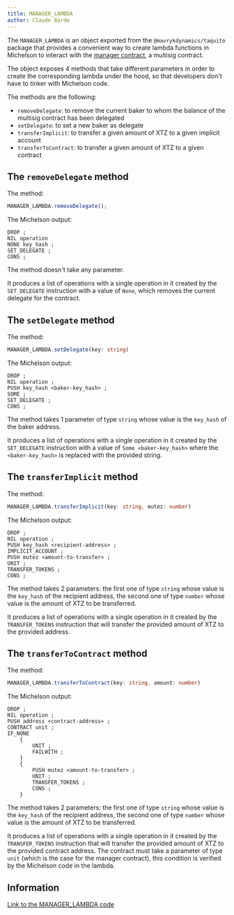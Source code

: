 ```yaml
---
title: MANAGER_LAMBDA
author: Claude Barde
---
```


The `MANAGER_LAMBDA` is an object exported from the `@mavrykdynamics/taquito` package that provides a convenient way to create lambda functions in Michelson to interact with the [manager contract](https://gitlab.com/nomadic-labs/mi-cho-coq/blob/master/src/contracts/manager.tz), a multisig contract.

The object exposes 4 methods that take different parameters in order to create the corresponding lambda under the hood, so that developers don't have to tinker with Michelson code.

The methods are the following:

- `removeDelegate`: to remove the current baker to whom the balance of the multisig contract has been delegated
- `setDelegate`: to set a new baker as delegate
- `transferImplicit`: to transfer a given amount of XTZ to a given implicit account
- `transferToContract`: to transfer a given amount of XTZ to a given contract

## The `removeDelegate` method

The method:

```typescript
MANAGER_LAMBDA.removeDelegate();
```

The Michelson output:

```
DROP ;
NIL operation
NONE key_hash ;
SET_DELEGATE ;
CONS ;
```

The method doesn't take any parameter.

It produces a list of operations with a single operation in it created by the `SET_DELEGATE` instruction with a value of `None`, which removes the current delegate for the contract.

## The `setDelegate` method

The method:

```typescript
MANAGER_LAMBDA.setDelegate(key: string)
```

The Michelson output:

```
DROP ;
NIL operation ;
PUSH key_hash <baker-key_hash> ;
SOME ;
SET_DELEGATE ;
CONS ;
```

The method takes 1 parameter of type `string` whose value is the `key_hash` of the baker address.

It produces a list of operations with a single operation in it created by the `SET_DELEGATE` instruction with a value of `Some <baker-key_hash>` where the `<baker-key_hash>` is replaced with the provided string.

## The `transferImplicit` method

The method:

```typescript
MANAGER_LAMBDA.transferImplicit(key: string, mutez: number)
```

The Michelson output:

```
DROP ;
NIL operation ;
PUSH key_hash <recipient-address> ;
IMPLICIT_ACCOUNT ;
PUSH mutez <amount-to-transfer> ;
UNIT ;
TRANSFER_TOKENS ;
CONS ;
```

The method takes 2 parameters: the first one of type `string` whose value is the `key_hash` of the recipient address, the second one of type `number` whose value is the amount of XTZ to be transferred.

It produces a list of operations with a single operation in it created by the `TRANSFER_TOKENS` instruction that will transfer the provided amount of XTZ to the provided address.

## The `transferToContract` method

The method:

```typescript
MANAGER_LAMBDA.transferToContract(key: string, amount: number)
```

The Michelson output:

```
DROP ;
NIL operation ;
PUSH address <contract-address> ;
CONTRACT unit ;
IF_NONE
    {
        UNIT ;
        FAILWITH ;
    }
    {
        PUSH mutez <amount-to-transfer> ;
        UNIT ;
        TRANSFER_TOKENS ;
        CONS ;
    }
```

The method takes 2 parameters: the first one of type `string` whose value is the `key_hash` of the recipient address, the second one of type `number` whose value is the amount of XTZ to be transferred.

It produces a list of operations with a single operation in it created by the `TRANSFER_TOKENS` instruction that will transfer the provided amount of XTZ to the provided contract address. The contract must take a parameter of type `unit` (which is the case for the manager contract), this condition is verified by the Michelson code in the lambda.

## Information

[Link to the MANAGER_LAMBDA code](https://github.com/ecadlabs/taquito/blob/8933ca696822a727e36c3591f866043d9c3ee239/packages/taquito/src/contract/manager-lambda.ts)
